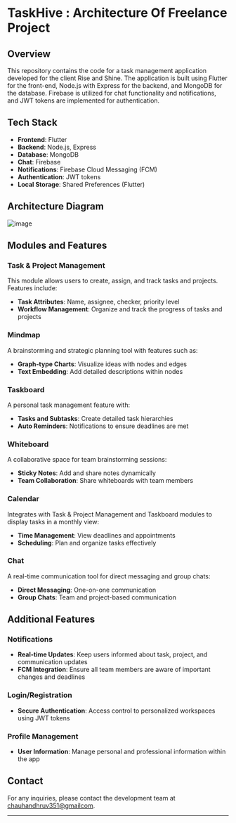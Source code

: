# TaskHive : Architecture Of Freelance Project

## Overview

This repository contains the code for a task management application developed for the client Rise and Shine. The application is built using Flutter for the front-end, Node.js with Express for the backend, and MongoDB for the database. Firebase is utilized for chat functionality and notifications, and JWT tokens are implemented for authentication.

## Tech Stack

- **Frontend**: Flutter
- **Backend**: Node.js, Express
- **Database**: MongoDB
- **Chat**: Firebase
- **Notifications**: Firebase Cloud Messaging (FCM)
- **Authentication**: JWT tokens
- **Local Storage**: Shared Preferences (Flutter)

## Architecture Diagram
![image](https://github.com/dhruv2x/TaskHive/assets/84621641/2cc6e467-abf1-4eb7-9932-824435575d9c)


## Modules and Features

### Task & Project Management
This module allows users to create, assign, and track tasks and projects. Features include:
- **Task Attributes**: Name, assignee, checker, priority level
- **Workflow Management**: Organize and track the progress of tasks and projects

### Mindmap
A brainstorming and strategic planning tool with features such as:
- **Graph-type Charts**: Visualize ideas with nodes and edges
- **Text Embedding**: Add detailed descriptions within nodes

### Taskboard
A personal task management feature with:
- **Tasks and Subtasks**: Create detailed task hierarchies
- **Auto Reminders**: Notifications to ensure deadlines are met

### Whiteboard
A collaborative space for team brainstorming sessions:
- **Sticky Notes**: Add and share notes dynamically
- **Team Collaboration**: Share whiteboards with team members

### Calendar
Integrates with Task & Project Management and Taskboard modules to display tasks in a monthly view:
- **Time Management**: View deadlines and appointments
- **Scheduling**: Plan and organize tasks effectively

### Chat
A real-time communication tool for direct messaging and group chats:
- **Direct Messaging**: One-on-one communication
- **Group Chats**: Team and project-based communication

## Additional Features

### Notifications
- **Real-time Updates**: Keep users informed about task, project, and communication updates
- **FCM Integration**: Ensure all team members are aware of important changes and deadlines

### Login/Registration
- **Secure Authentication**: Access control to personalized workspaces using JWT tokens

### Profile Management
- **User Information**: Manage personal and professional information within the app

## Contact

For any inquiries, please contact the development team at [chauhandhruv351@gmailcom](mailto:chauhandhruv351@gmail.com).

---
